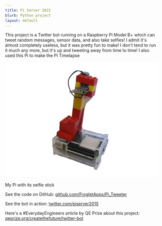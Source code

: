 ```yaml
---
title: Pi Server 2015
blurb: Python project
layout: default
---
```


This project is a Twitter bot running on a Raspberry Pi Model B+ which can tweet random messages, sensor data, and also take selfies!  I admit it's almost completely useless, but it was pretty fun to make!  I don't tend to run it much any more, but it's up and tweeting away from time to time!  I also used this Pi to make the Pi Timelapse

![Raspberry Pi with a Lego selfie stick](/assets/pi-server-2015.png)

My Pi with its selfie stick

See the code on GitHub:  [github.com/FrogletApps/Pi_Tweeter](https://github.com/FrogletApps/Pi_Tweeter)

See the bot in action:  [twitter.com/piserver2015](https://twitter.com/piserver2015)

Here's a #EverydayEngineers article by QE Prize about this project:  [qeprize.org/createthefuture/twitter-bot](http://qeprize.org/createthefuture/twitter-bot/)


